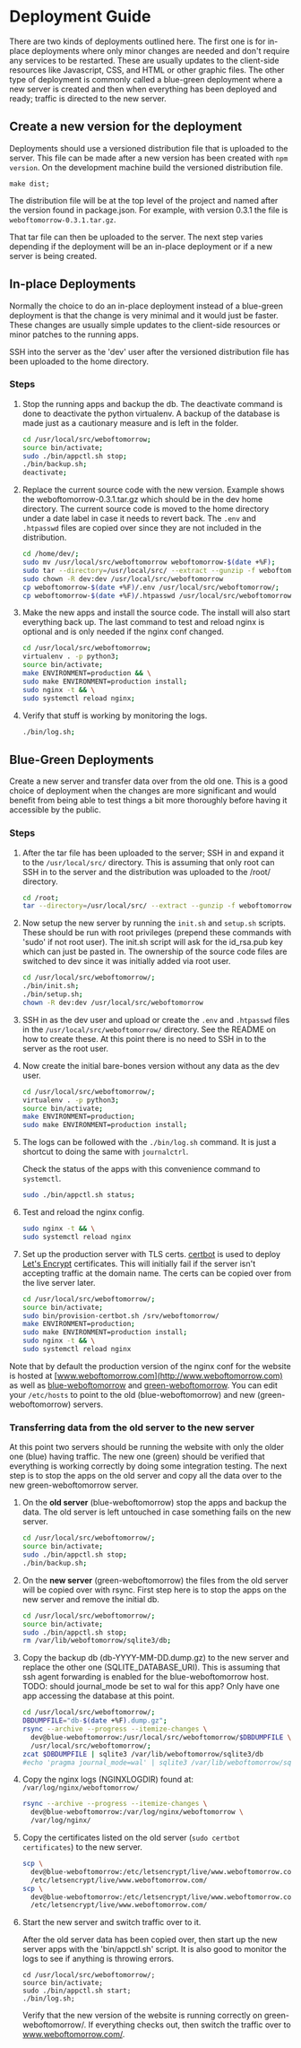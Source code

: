 # Deployment Guide

There are two kinds of deployments outlined here. The first one is for in-place
deployments where only minor changes are needed and don't require any services
to be restarted. These are usually updates to the client-side resources like
Javascript, CSS, and HTML or other graphic files. The other type of deployment
is commonly called a blue-green deployment where a new server is created and
then when everything has been deployed and ready; traffic is directed to the new
server.

## Create a new version for the deployment

Deployments should use a versioned distribution file that is uploaded to the
server. This file can be made after a new version has been created with `npm version`. On the development machine build the versioned distribution file.

```
make dist;
```

The distribution file will be at the top level of the project and named after
the version found in package.json. For example, with version 0.3.1 the file is
`weboftomorrow-0.3.1.tar.gz`.

That tar file can then be uploaded to the server. The next step varies
depending if the deployment will be an in-place deployment or if a new server
is being created.

## In-place Deployments

Normally the choice to do an in-place deployment instead of a blue-green
deployment is that the change is very minimal and it would just be faster.
These changes are usually simple updates to the client-side resources or minor
patches to the running apps.

SSH into the server as the 'dev' user after the versioned distribution file has
been uploaded to the home directory.

### Steps

1.  Stop the running apps and backup the db. The deactivate command is done to
    deactivate the python virtualenv. A backup of the database is made just as
    a cautionary measure and is left in the folder.

    ```bash
    cd /usr/local/src/weboftomorrow;
    source bin/activate;
    sudo ./bin/appctl.sh stop;
    ./bin/backup.sh;
    deactivate;
    ```

2.  Replace the current source code with the new version. Example shows the
    weboftomorrow-0.3.1.tar.gz which should be in the dev home directory.
    The current source code is moved to the home directory under a date label in
    case it needs to revert back. The `.env` and `.htpasswd` files are copied
    over since they are not included in the distribution.

    ```bash
    cd /home/dev/;
    sudo mv /usr/local/src/weboftomorrow weboftomorrow-$(date +%F);
    sudo tar --directory=/usr/local/src/ --extract --gunzip -f weboftomorrow-0.3.1.tar.gz
    sudo chown -R dev:dev /usr/local/src/weboftomorrow
    cp weboftomorrow-$(date +%F)/.env /usr/local/src/weboftomorrow/;
    cp weboftomorrow-$(date +%F)/.htpasswd /usr/local/src/weboftomorrow/;
    ```

3.  Make the new apps and install the source code. The install will also start
    everything back up. The last command to test and reload nginx is optional
    and is only needed if the nginx conf changed.

    ```bash
    cd /usr/local/src/weboftomorrow;
    virtualenv . -p python3;
    source bin/activate;
    make ENVIRONMENT=production && \
    sudo make ENVIRONMENT=production install;
    sudo nginx -t && \
    sudo systemctl reload nginx;
    ```

4.  Verify that stuff is working by monitoring the logs.

    ```bash
    ./bin/log.sh;
    ```

## Blue-Green Deployments

Create a new server and transfer data over from the old one. This is a good
choice of deployment when the changes are more significant and would benefit
from being able to test things a bit more thoroughly before having it accessible
by the public.

### Steps

1.  After the tar file has been uploaded to the server; SSH in and expand it to
    the `/usr/local/src/` directory. This is assuming that only root can SSH in
    to the server and the distribution was uploaded to the /root/ directory.

    ```bash
    cd /root;
    tar --directory=/usr/local/src/ --extract --gunzip -f weboftomorrow-0.3.1.tar.gz
    ```

2.  Now setup the new server by running the `init.sh` and `setup.sh` scripts.
    These should be run with root privileges (prepend these commands with 'sudo'
    if not root user). The init.sh script will ask for the id_rsa.pub key which
    can just be pasted in. The ownership of the source code files are switched
    to dev since it was initially added via root user.

    ```bash
    cd /usr/local/src/weboftomorrow/;
    ./bin/init.sh;
    ./bin/setup.sh;
    chown -R dev:dev /usr/local/src/weboftomorrow
    ```

3.  SSH in as the dev user and upload or create the `.env` and `.htpasswd` files
    in the `/usr/local/src/weboftomorrow/` directory. See the README on how to
    create these. At this point there is no need to SSH in to the server as the
    root user.

4.  Now create the initial bare-bones version without any data as the dev user.

    ```bash
    cd /usr/local/src/weboftomorrow/;
    virtualenv . -p python3;
    source bin/activate;
    make ENVIRONMENT=production;
    sudo make ENVIRONMENT=production install;
    ```

5.  The logs can be followed with the `./bin/log.sh` command. It is just
    a shortcut to doing the same with `journalctrl`.

    Check the status of the apps with this convenience command to `systemctl`.

    ```bash
    sudo ./bin/appctl.sh status;
    ```

6.  Test and reload the nginx config.

    ```bash
    sudo nginx -t && \
    sudo systemctl reload nginx
    ```

7.  Set up the production server with TLS certs. [certbot](https://certbot.eff.org/)
    is used to deploy [Let's Encrypt](https://letsencrypt.org/) certificates.
    This will initially fail if the server isn't accepting traffic at the domain
    name. The certs can be copied over from the live server later.

    ```bash
    cd /usr/local/src/weboftomorrow/;
    source bin/activate;
    sudo bin/provision-certbot.sh /srv/weboftomorrow/
    make ENVIRONMENT=production;
    sudo make ENVIRONMENT=production install;
    sudo nginx -t && \
    sudo systemctl reload nginx
    ```

Note that by default the production version of the nginx conf for the website is
hosted at [www.weboftomorrow.com](http://www.weboftomorrow.com) as well as
[blue-weboftomorrow](http://blue-weboftomorrow/) and
[green-weboftomorrow](http://green-weboftomorrow/). You can edit
your `/etc/hosts` to point to the old (blue-weboftomorrow) and new
(green-weboftomorrow) servers.

### Transferring data from the old server to the new server

At this point two servers should be running the website with only the older
one (blue) having traffic. The new one (green) should be verified that everything is working
correctly by doing some integration testing. The next step is to stop the apps
on the old server and copy all the data over to the new green-weboftomorrow server.

1.  On the **old server** (blue-weboftomorrow) stop the apps and backup the data. The old
    server is left untouched in case something fails on the new server.

    ```bash
    cd /usr/local/src/weboftomorrow/;
    source bin/activate;
    sudo ./bin/appctl.sh stop;
    ./bin/backup.sh;
    ```

2.  On the **new server** (green-weboftomorrow) the files from the old server will be copied over with
    rsync. First step here is to stop the apps on the new server and remove the
    initial db.

    ```bash
    cd /usr/local/src/weboftomorrow/;
    source bin/activate;
    sudo ./bin/appctl.sh stop;
    rm /var/lib/weboftomorrow/sqlite3/db;
    ```

3.  Copy the backup db (db-YYYY-MM-DD.dump.gz) to the new server and replace the
    other one (SQLITE_DATABASE_URI). This is assuming that ssh agent forwarding
    is enabled for the blue-weboftomorrow host.
    TODO: should journal_mode be set to wal for this app? Only have one app
    accessing the database at this point.

    ```bash
    cd /usr/local/src/weboftomorrow/;
    DBDUMPFILE="db-$(date +%F).dump.gz";
    rsync --archive --progress --itemize-changes \
      dev@blue-weboftomorrow:/usr/local/src/weboftomorrow/$DBDUMPFILE \
      /usr/local/src/weboftomorrow/;
    zcat $DBDUMPFILE | sqlite3 /var/lib/weboftomorrow/sqlite3/db
    #echo 'pragma journal_mode=wal' | sqlite3 /var/lib/weboftomorrow/sqlite3/db
    ```

4.  Copy the nginx logs (NGINXLOGDIR) found at: `/var/log/nginx/weboftomorrow/`

    ```bash
    rsync --archive --progress --itemize-changes \
      dev@blue-weboftomorrow:/var/log/nginx/weboftomorrow \
      /var/log/nginx/
    ```

5.  Copy the certificates listed on the old server (`sudo certbot certificates`) to the new server.

    ```bash
    scp \
      dev@blue-weboftomorrow:/etc/letsencrypt/live/www.weboftomorrow.com/fullchain.pem \
      /etc/letsencrypt/live/www.weboftomorrow.com/
    scp \
      dev@blue-weboftomorrow:/etc/letsencrypt/live/www.weboftomorrow.com/privkey.pem \
      /etc/letsencrypt/live/www.weboftomorrow.com/
    ```

6.  Start the new server and switch traffic over to it.

    After the old server data has been copied over, then start up the new server
    apps with the 'bin/appctl.sh' script. It is also good to monitor the logs to see
    if anything is throwing errors.

    ```
    cd /usr/local/src/weboftomorrow/;
    source bin/activate;
    sudo ./bin/appctl.sh start;
    ./bin/log.sh;
    ```

    Verify that the new version of the website is running correctly on
    green-weboftomorrow/. If everything checks out, then switch the traffic over to
    www.weboftomorrow.com/.
